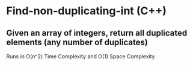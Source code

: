 # Find-non-duplicating-int (C++)

Given an array of integers, return all duplicated elements (any number of duplicates)
-

Runs in O(n^2) Time Complexity and O(1) Space Complexity

